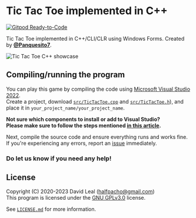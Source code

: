 # Tic Tac Toe implemented in C++

[![Gitpod Ready-to-Code](https://img.shields.io/badge/Gitpod-Ready--to--Code-blue?logo=gitpod)](https://gitpod.io/#https://github.com/Panquesito7/tic-tac-toe)

Tic Tac Toe implemented in C++/CLI/CLR using Windows Forms. Created by **[@Panquesito7](https://github.com/Panquesito7)**.

![Tic Tac Toe C++ showcase](https://user-images.githubusercontent.com/51391473/203686610-748de107-6c77-4c1c-824e-1f87483bdd51.png)

## Compiling/running the program

You can play this game by compiling the code using [Microsoft Visual Studio 2022](https://visualstudio.microsoft.com/).\
Create a project, download [`src/TicTacToe.cpp`](https://github.com/Panquesito7/tic-tac-toe/blob/main/src/TicTacToe.cpp) and [`src/TicTacToe.h`](https://github.com/Panquesito7/tic-tac-toe/blob/main/src/TicTacToe.h)), and place it in `your_project_name/your_project_name`.

**Not sure which components to install or add to Visual Studio?\
Please make sure to follow the steps mentioned [**in this article**](https://dev.to/panquesito7/how-to-create-a-tic-tac-toe-game-in-cli-c-in-windows-3l9g).**

Next, compile the source code and ensure everything runs and works fine. If you're experiencing any errors, report an [issue](https://github.com/Panquesito7/tic-tac-toe/issues/new) immediately.

### Do let us know if you need any help!

## License

Copyright (C) 2020-2023 David Leal (halfpacho@gmail.com)\
This program is licensed under the [GNU GPLv3.0](http://www.gnu.org/licenses/gpl-3.0.html) license.

See [`LICENSE.md`](https://github.com/Panquesito7/tic-tac-toe/blob/main/LICENSE.md) for more information.
